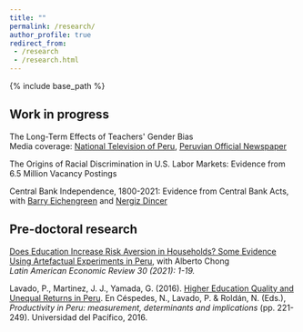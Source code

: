 ```yaml
---
title: ""
permalink: /research/
author_profile: true
redirect_from:
 - /research
 - /research.html
---
```


  {% include base_path %}

## Work in progress

The Long-Term Effects of Teachers' Gender Bias <br>
Media coverage: [National Television of Peru](https://www.youtube.com/watch?v=7Ahmv8v4ZYI&t=128s), [Peruvian Official Newspaper](https://andina.pe/agencia/noticia-joan-martinez-peruana-promueve-acceso-equitativo-a-educacion-superior-897527.aspx)

The Origins of Racial Discrimination in U.S. Labor Markets: Evidence from 6.5 Million Vacancy Postings

Central Bank Independence, 1800-2021: Evidence from Central Bank Acts, with [Barry Eichengreen](https://eml.berkeley.edu/~eichengr/) and [Nergiz Dincer](https://www.tedu.edu.tr/en/nazire-nergiz-dincer)

## Pre-doctoral research
[Does Education Increase Risk Aversion in Households? Some Evidence Using Artefactual Experiments in Peru](https://ojs.latinaer.org/laer/article/view/22), with Alberto Chong <br>
_Latin American Economic Review 30 (2021): 1-19._

Lavado, P., Martinez, J. J., Yamada, G. (2016). [Higher Education Quality and Unequal Returns in Peru](http://hdl.handle.net/11354/1495). En Céspedes, N., Lavado, P. & Roldán, N. (Eds.), _Productivity in Peru: measurement, determinants and implications_ (pp. 221-249). Universidad del Pacífico, 2016.

<!-- <<<<<<< HEAD

<details>
======= -->
<!-- <details>
>>>>>>> 480a1a4e9484d61cc471def7b15eeb8f9dc8e565
<summary> A brief summary</summary>
<br>
Insert text.
</details> -->
